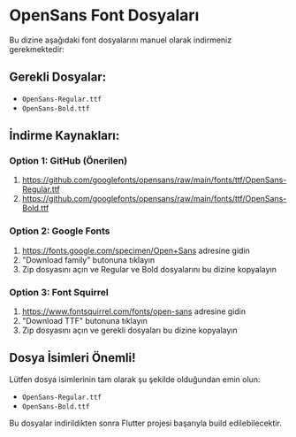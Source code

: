 # OpenSans Font Dosyaları

Bu dizine aşağıdaki font dosyalarını manuel olarak indirmeniz gerekmektedir:

## Gerekli Dosyalar:
- `OpenSans-Regular.ttf`
- `OpenSans-Bold.ttf`

## İndirme Kaynakları:

### Option 1: GitHub (Önerilen)
1. https://github.com/googlefonts/opensans/raw/main/fonts/ttf/OpenSans-Regular.ttf
2. https://github.com/googlefonts/opensans/raw/main/fonts/ttf/OpenSans-Bold.ttf

### Option 2: Google Fonts
1. https://fonts.google.com/specimen/Open+Sans adresine gidin
2. "Download family" butonuna tıklayın
3. Zip dosyasını açın ve Regular ve Bold dosyalarını bu dizine kopyalayın

### Option 3: Font Squirrel
1. https://www.fontsquirrel.com/fonts/open-sans adresine gidin  
2. "Download TTF" butonuna tıklayın
3. Zip dosyasını açın ve gerekli dosyaları bu dizine kopyalayın

## Dosya İsimleri Önemli!
Lütfen dosya isimlerinin tam olarak şu şekilde olduğundan emin olun:
- `OpenSans-Regular.ttf`
- `OpenSans-Bold.ttf`

Bu dosyalar indirildikten sonra Flutter projesi başarıyla build edilebilecektir. 